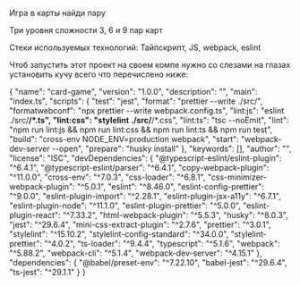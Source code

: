 Игра в карты найди пару

Три уровня сложности 3, 6 и 9 пар карт

Стеки используемых технологий:
Тайпскрипт, JS, webpack, eslint

Чтоб запустить этот проект на своем компе нужно со слезами на глазах установить кучу всего что перечислено ниже:

{
    "name": "card-game",
    "version": "1.0.0",
    "description": "",
    "main": "index.ts",
    "scripts": {
        "test": "jest",
        "format": "prettier --write ./src/",
        "formatwebconf": "npx prettier --write webpack.config.ts",
        "lint:js": "eslint ./src/**/*.ts",
        "lint:css": "stylelint ./src/**/*.css",
        "lint:ts": "tsc --noEmit",
        "lint": "npm run lint:js && npm run lint:css && npm run lint:ts && npm run test",
        "build": "cross-env NODE_ENV=production webpack",
        "start": "webpack-dev-server --open",
        "prepare": "husky install"
    },
    "keywords": [],
    "author": "",
    "license": "ISC",
    "devDependencies": {
        "@typescript-eslint/eslint-plugin": "^6.4.1",
        "@typescript-eslint/parser": "^6.4.1",
        "copy-webpack-plugin": "^11.0.0",
        "cross-env": "^7.0.3",
        "css-loader": "^6.8.1",
        "css-minimizer-webpack-plugin": "^5.0.1",
        "eslint": "^8.46.0",
        "eslint-config-prettier": "^9.0.0",
        "eslint-plugin-import": "^2.28.1",
        "eslint-plugin-jsx-a11y": "^6.7.1",
        "eslint-plugin-node": "^11.1.0",
        "eslint-plugin-prettier": "^5.0.0",
        "eslint-plugin-react": "^7.33.2",
        "html-webpack-plugin": "^5.5.3",
        "husky": "^8.0.3",
        "jest": "^29.6.4",
        "mini-css-extract-plugin": "^2.7.6",
        "prettier": "^3.0.1",
        "stylelint": "^15.10.2",
        "stylelint-config-standard": "^34.0.0",
        "stylelint-prettier": "^4.0.2",
        "ts-loader": "^9.4.4",
        "typescript": "^5.1.6",
        "webpack": "^5.88.2",
        "webpack-cli": "^5.1.4",
        "webpack-dev-server": "^4.15.1"
    },
    "dependencies": {
        "@babel/preset-env": "^7.22.10",
        "babel-jest": "^29.6.4",
        "ts-jest": "^29.1.1"
    }
}
